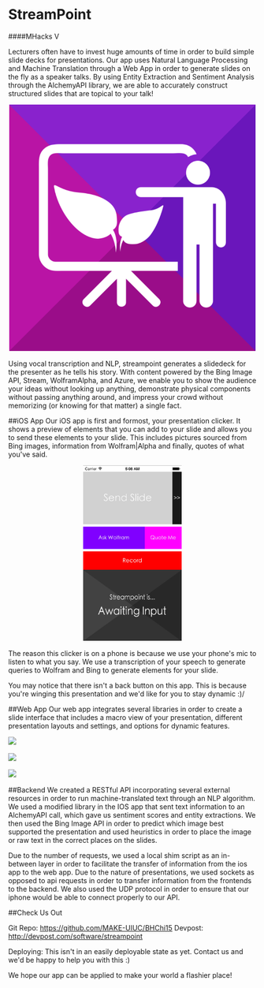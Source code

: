 # StreamPoint
####MHacks V

Lecturers often have to invest huge amounts of time in order to build simple slide decks for presentations. Our app uses Natural Language Processing and Machine Translation through a Web App in order to generate slides on the fly as a speaker talks. By using Entity Extraction and Sentiment Analysis through the AlchemyAPI library, we are able to accurately construct structured slides that are topical to your talk!

<p align="center"><img src="assets/appicon.png" width="500"></p>

Using vocal transcription and NLP, streampoint generates a slidedeck for the presenter as he tells his story. With content powered by the Bing Image API, Stream, WolframAlpha, and Azure, we enable you to show the audience your ideas without looking up anything, demonstrate physical components without passing anything around, and impress your crowd without memorizing (or knowing for that matter) a single fact.

##iOS App
Our iOS app is first and formost, your presentation clicker. It shows a preview of elements that you can add to your slide and allows you to send these elements to your slide. This includes pictures sourced from Bing images, information from Wolfram|Alpha and finally, quotes of what you've said.

<p align="center"><img src="assets/iOS App.png" width="200"></p>

The reason this clicker is on a phone is because we use your phone's mic to listen to what you say. We use a transcription of your speech to generate queries to Wolfram and Bing to generate elements for your slide.

You may notice that there isn't a back button on this app. This is because you're winging this presentation and we'd like for you to stay dynamic :)/

##Web App
Our web app integrates several libraries in order to create a slide interface that includes a macro view of your presentation, different presentation layouts and settings, and options for dynamic features.
<p><img src="https://cloud.githubusercontent.com/assets/7456865/10069520/6480a5dc-6272-11e5-8579-cd5710e7df93.png" width="500"></p>

<p><img src="https://cloud.githubusercontent.com/assets/7456865/10069529/6b6ebc1c-6272-11e5-8c24-3e73a48fd79b.png" width="500"></p>

<p><img src="https://cloud.githubusercontent.com/assets/7456865/10069530/6f9dcd28-6272-11e5-9a98-607507fb262f.png" width="500"></p>



##Backend
We created a RESTful API incorporating several external resources in order to run machine-translated text through an NLP algorithm. We used a modified library in the IOS app that sent text information to an AlchemyAPI call, which gave us sentiment scores and entity extractions. We then used the Bing Image API in order to predict which image best supported the presentation and used heuristics in order to place the image or raw text in the correct places on the slides. 

Due to the number of requests, we used a local shim script as an in-between layer in order to facilitate the transfer of information from the ios app to the web app. Due to the nature of presentations, we used sockets as opposed to api requests in order to transfer information from the frontends to the backend. We also used the UDP protocol in order to ensure that our iphone would be able to connect properly to our API.


##Check Us Out

Git Repo: https://github.com/MAKE-UIUC/BHChi15
Devpost: http://devpost.com/software/streampoint

Deploying: This isn't in an easily deployable state as yet. Contact us and we'd be happy to help you with this :)

We hope our app can be applied to make your world a flashier place!

